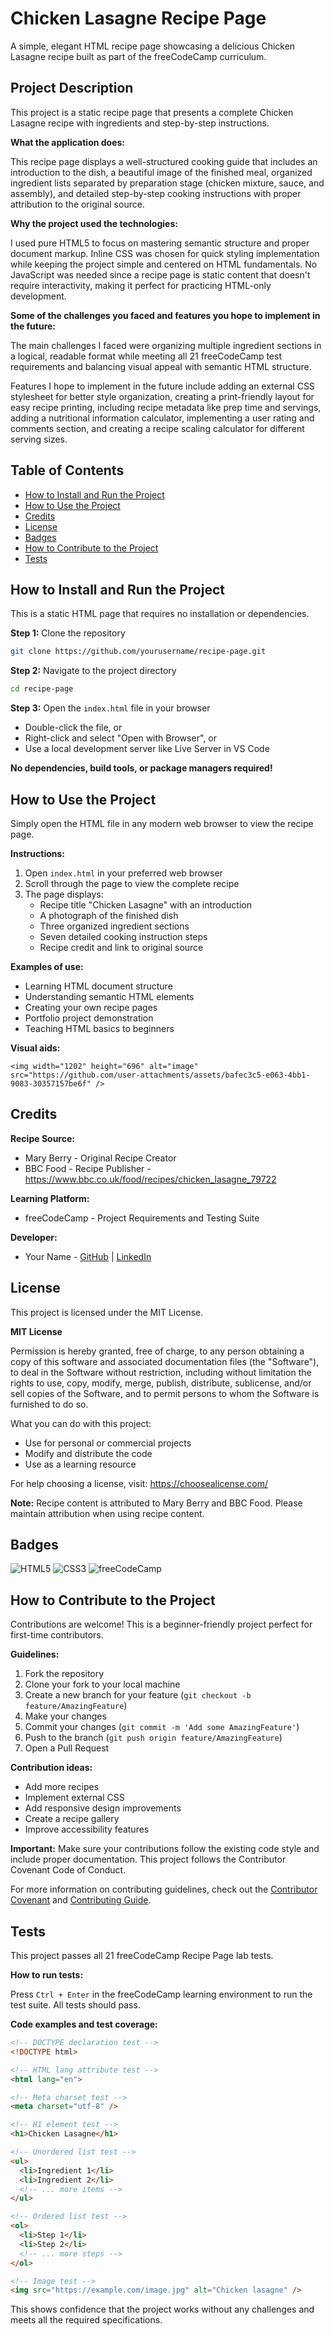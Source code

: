 # Chicken Lasagne Recipe Page

A simple, elegant HTML recipe page showcasing a delicious Chicken Lasagne recipe built as part of the freeCodeCamp curriculum.

## Project Description

This project is a static recipe page that presents a complete Chicken Lasagne recipe with ingredients and step-by-step instructions. 

**What the application does:**

This recipe page displays a well-structured cooking guide that includes an introduction to the dish, a beautiful image of the finished meal, organized ingredient lists separated by preparation stage (chicken mixture, sauce, and assembly), and detailed step-by-step cooking instructions with proper attribution to the original source.

**Why the project used the technologies:**

I used pure HTML5 to focus on mastering semantic structure and proper document markup. Inline CSS was chosen for quick styling implementation while keeping the project simple and centered on HTML fundamentals. No JavaScript was needed since a recipe page is static content that doesn't require interactivity, making it perfect for practicing HTML-only development.

**Some of the challenges you faced and features you hope to implement in the future:**

The main challenges I faced were organizing multiple ingredient sections in a logical, readable format while meeting all 21 freeCodeCamp test requirements and balancing visual appeal with semantic HTML structure.

Features I hope to implement in the future include adding an external CSS stylesheet for better style organization, creating a print-friendly layout for easy recipe printing, including recipe metadata like prep time and servings, adding a nutritional information calculator, implementing a user rating and comments section, and creating a recipe scaling calculator for different serving sizes.

## Table of Contents

- [How to Install and Run the Project](#how-to-install-and-run-the-project)
- [How to Use the Project](#how-to-use-the-project)
- [Credits](#credits)
- [License](#license)
- [Badges](#badges)
- [How to Contribute to the Project](#how-to-contribute-to-the-project)
- [Tests](#tests)

## How to Install and Run the Project

This is a static HTML page that requires no installation or dependencies.

**Step 1:** Clone the repository
```bash
git clone https://github.com/yourusername/recipe-page.git
```

**Step 2:** Navigate to the project directory
```bash
cd recipe-page
```

**Step 3:** Open the `index.html` file in your browser
- Double-click the file, or
- Right-click and select "Open with Browser", or
- Use a local development server like Live Server in VS Code

**No dependencies, build tools, or package managers required!**

## How to Use the Project

Simply open the HTML file in any modern web browser to view the recipe page.

**Instructions:**
1. Open `index.html` in your preferred web browser
2. Scroll through the page to view the complete recipe
3. The page displays:
   - Recipe title "Chicken Lasagne" with an introduction
   - A photograph of the finished dish
   - Three organized ingredient sections
   - Seven detailed cooking instruction steps
   - Recipe credit and link to original source

**Examples of use:**
- Learning HTML document structure
- Understanding semantic HTML elements
- Creating your own recipe pages
- Portfolio project demonstration
- Teaching HTML basics to beginners

**Visual aids:**
```
<img width="1202" height="696" alt="image" src="https://github.com/user-attachments/assets/bafec3c5-e063-4bb1-9083-30357157be6f" />

```

## Credits

**Recipe Source:**
- Mary Berry - Original Recipe Creator
- BBC Food - Recipe Publisher - https://www.bbc.co.uk/food/recipes/chicken_lasagne_79722

**Learning Platform:**
- freeCodeCamp - Project Requirements and Testing Suite

**Developer:**
- Your Name - [GitHub](https://github.com/salmamuzam) | [LinkedIn](https://linkedin.com/salmamuzam)

## License

This project is licensed under the MIT License.

**MIT License**

Permission is hereby granted, free of charge, to any person obtaining a copy of this software and associated documentation files (the "Software"), to deal in the Software without restriction, including without limitation the rights to use, copy, modify, merge, publish, distribute, sublicense, and/or sell copies of the Software, and to permit persons to whom the Software is furnished to do so.

What you can do with this project:
- Use for personal or commercial projects
- Modify and distribute the code
- Use as a learning resource

For help choosing a license, visit: https://choosealicense.com/

**Note:** Recipe content is attributed to Mary Berry and BBC Food. Please maintain attribution when using recipe content.

## Badges

![HTML5](https://img.shields.io/badge/HTML5-E34F26?style=for-the-badge&logo=html5&logoColor=white)
![CSS3](https://img.shields.io/badge/CSS3-1572B6?style=for-the-badge&logo=css3&logoColor=white)
![freeCodeCamp](https://img.shields.io/badge/freecodecamp-27273D?style=for-the-badge&logo=freecodecamp&logoColor=white)

## How to Contribute to the Project

Contributions are welcome! This is a beginner-friendly project perfect for first-time contributors.

**Guidelines:**

1. Fork the repository
2. Clone your fork to your local machine
3. Create a new branch for your feature (`git checkout -b feature/AmazingFeature`)
4. Make your changes
5. Commit your changes (`git commit -m 'Add some AmazingFeature'`)
6. Push to the branch (`git push origin feature/AmazingFeature`)
7. Open a Pull Request

**Contribution ideas:**
- Add more recipes
- Implement external CSS
- Add responsive design improvements
- Create a recipe gallery
- Improve accessibility features

**Important:** Make sure your contributions follow the existing code style and include proper documentation. This project follows the Contributor Covenant Code of Conduct.

For more information on contributing guidelines, check out the [Contributor Covenant](https://www.contributor-covenant.org/) and [Contributing Guide](https://docs.github.com/en/get-started/quickstart/contributing-to-projects).

## Tests

This project passes all 21 freeCodeCamp Recipe Page lab tests.

**How to run tests:**

Press `Ctrl + Enter` in the freeCodeCamp learning environment to run the test suite. All tests should pass.

**Code examples and test coverage:**
```html
<!-- DOCTYPE declaration test -->
<!DOCTYPE html>

<!-- HTML lang attribute test -->
<html lang="en">

<!-- Meta charset test -->
<meta charset="utf-8" />

<!-- H1 element test -->
<h1>Chicken Lasagne</h1>

<!-- Unordered list test -->
<ul>
  <li>Ingredient 1</li>
  <li>Ingredient 2</li>
  <!-- ... more items -->
</ul>

<!-- Ordered list test -->
<ol>
  <li>Step 1</li>
  <li>Step 2</li>
  <!-- ... more steps -->
</ol>

<!-- Image test -->
<img src="https://example.com/image.jpg" alt="Chicken lasagne" />
```

This shows confidence that the project works without any challenges and meets all the required specifications.
